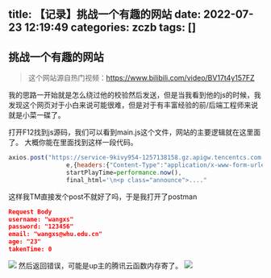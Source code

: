 title: 【记录】挑战一个有趣的网站
date: 2022-07-23 12:19:49
categories: zczb
tags: []
---
## 挑战一个有趣的网站
> 这个网站源自热门视频：https://www.bilibili.com/video/BV17t4y157FZ

我的思路一开始就是怎么绕过他的校验然后发送，但是当我看到他的js的时候，我发现这个网页对于小白来说可能很难，但是对于有丰富经验的前/后端工程师来说就是小菜一碟了。

打开F12找到js源码，我们可以看到main.js这个文件，网站的主要逻辑就在这里面了。
大概你能在里面找到这样一段代码。
```js
axios.post("https://service-9kivy954-1257138158.gz.apigw.tencentcs.com:443/updateNewUser",
                e,{headers:{"Content-Type":"application/x-www-form-urlencoded"}}).then((e=>(console.log(e),e))).catch((e=>{console.log(e.response)}))),
                startPlayTime=performance.now(),
                final_html='\n<p class="announce">...."
```
这样我TM直接发个post不就好了吗，于是我打开了postman
```json
Request Body
username: "wangxs"
password: "123456"
email: "wangxs@whu.edu.cn"
age: "23"
takenTime: 0
```
![](https://wangxblog.oss-cn-hangzhou.aliyuncs.com/usr/uploads/2022/07/1459201755.png)
然后返回错误，可能是up主的腾讯云函数内存寄了。
![](https://wangxblog.oss-cn-hangzhou.aliyuncs.com/usr/uploads/2022/07/3001353327.png)